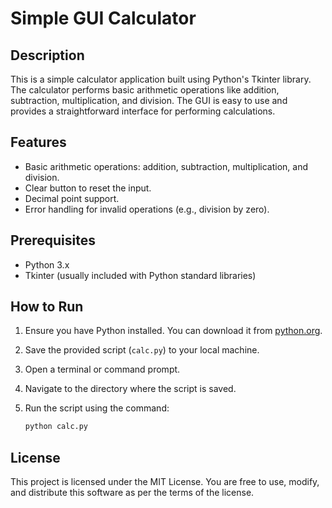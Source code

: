 # Simple GUI Calculator

## Description

This is a simple calculator application built using Python's Tkinter library. The calculator performs basic arithmetic operations like addition, subtraction, multiplication, and division. The GUI is easy to use and provides a straightforward interface for performing calculations.

## Features

- Basic arithmetic operations: addition, subtraction, multiplication, and division.
- Clear button to reset the input.
- Decimal point support.
- Error handling for invalid operations (e.g., division by zero).

## Prerequisites

- Python 3.x
- Tkinter (usually included with Python standard libraries)

## How to Run

1. Ensure you have Python installed. You can download it from [python.org](https://www.python.org/).

2. Save the provided script (`calc.py`) to your local machine.

3. Open a terminal or command prompt.

4. Navigate to the directory where the script is saved.

5. Run the script using the command:
   ```sh
   python calc.py
   ```

## License

This project is licensed under the MIT License. You are free to use, modify, and distribute this software as per the terms of the license.
